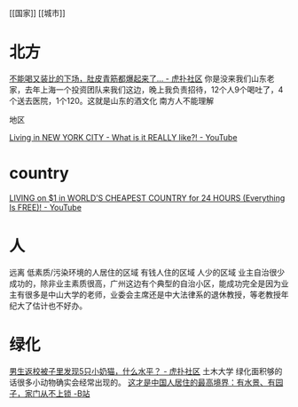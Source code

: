 [[国家]]
[[城市]]
# 北方
[不能喝又装比的下场，肚皮青筋都爆起来了… - 虎扑社区](https://bbs.hupu.com/54215609.html)
	你是没来我们山东老家，去年上海一个投资团队来我们这边，晚上我负责招待，12个人9个喝吐了，4个送去医院，1个120。这就是山东的酒文化 南方人不能理解

地区

[Living in NEW YORK CITY - What is it REALLY like?! - YouTube](https://www.youtube.com/watch?v=pm1x9SaxPcM)
# country
[LIVING on $1 in WORLD’S CHEAPEST COUNTRY for 24 HOURS (Everything Is FREE)! - YouTube](https://www.youtube.com/watch?v=fud6g1MBS6c)

# 人
远离 低素质/污染环境的人居住的区域
有钱人住的区域
人少的区域
业主自治很少成功的，除非业主素质很高，广州这边有个典型的自治小区，能成功完全是因为业主有很多是中山大学的老师，业委会主席还是中大法律系的退休教授，等老教授年纪大了估计也不好办。

# 绿化
[男生返校被子里发现5只小奶猫，什么水平？ - 虎扑社区](https://bbs.hupu.com/41452343.html)
	土木大学
	绿化面积够的话很多小动物确实会经常出现的。
[这才是中国人居住的最高境界：有水景、有园子，家门从不上锁 -B站](https://www.bilibili.com/video/BV1zx411X7Yb)